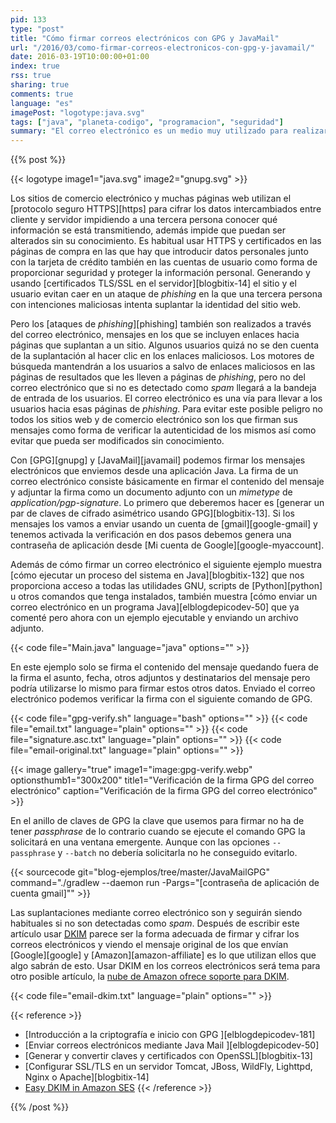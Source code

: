 ```yaml
---
pid: 133
type: "post"
title: "Cómo firmar correos electrónicos con GPG y JavaMail"
url: "/2016/03/como-firmar-correos-electronicos-con-gpg-y-javamail/"
date: 2016-03-19T10:00:00+01:00
index: true
rss: true
sharing: true
comments: true
language: "es"
imagePost: "logotype:java.svg"
tags: ["java", "planeta-codigo", "programacion", "seguridad"]
summary: "El correo electrónico es un medio muy utilizado para realizar ataques de _phishing_, algunos son muy burdos pero seguramente algunos usuarios sin muchos conocimientos caen víctimas de ellos y aún los usuarios con conocimientos también pueden serlo si están bien realizados y muestran un correo electrónico exactamente igual que el que intentan suplantar. Los usuarios son las víctimas pero si los sitios web que envían los correos electrónicos legítimos los firmasen digitalmente sería una garantía más para proteger a sus usuarios, pudiendo detectar de otra forma el _spam_ y _phishing_. En este artículo muestro a modo de ejemplo como firmar un correo electrónico con GPG y JavaMail e igualmente podría utilizarse para cifrarlo, aunque usar DKIM sería lo más apropiado."
---
```


{{% post %}}

{{< logotype image1="java.svg" image2="gnupg.svg" >}}

Los sitios de comercio electrónico y muchas páginas web utilizan el [protocolo seguro HTTPS][https] para cifrar los datos intercambiados entre cliente y servidor impidiendo a una tercera persona conocer qué información se está transmitiendo, además impide que puedan ser alterados sin su conocimiento. Es habitual usar HTTPS y certificados en las páginas de compra en las que hay que introducir datos personales junto con la tarjeta de crédito también en las cuentas de usuario como forma de proporcionar seguridad y proteger la información personal. Generando y usando [certificados TLS/SSL en el servidor][blogbitix-14] el sitio y el usuario evitan caer en un ataque de _phishing_ en la que una tercera persona con intenciones maliciosas intenta suplantar la identidad del sitio web.

Pero los [ataques de _phishing_][phishing] también son realizados a través del correo electrónico, mensajes en los que se incluyen enlaces hacia páginas que suplantan a un sitio. Algunos usuarios quizá no se den cuenta de la suplantación al hacer clic en los enlaces maliciosos. Los motores de búsqueda mantendrán a los usuarios a salvo de enlaces maliciosos en las páginas de resultados que les lleven a páginas de _phishing_, pero no del correo electrónico que si no es detectado como _spam_ llegará a la bandeja de entrada de los usuarios. El correo electrónico es una vía para llevar a los usuarios hacia esas páginas de _phishing_. Para evitar este posible peligro no todos los sitios web y de comercio electrónico son los que firman sus mensajes como forma de verificar la autenticidad de los mismos así como evitar que pueda ser modificados sin conocimiento.

Con [GPG][gnupg] y [JavaMail][javamail] podemos firmar los mensajes electrónicos que enviemos desde una aplicación Java. La firma de un correo electrónico consiste básicamente en firmar el contenido del mensaje y adjuntar la firma como un documento adjunto con un _mimetype_ de _application/pgp-signature_. Lo primero que deberemos hacer es [generar un par de claves de cifrado asimétrico usando GPG][blogbitix-13]. Si los mensajes los vamos a enviar usando un cuenta de [gmail][google-gmail] y tenemos activada la verificación en dos pasos debemos genera una contraseña de aplicación desde [Mi cuenta de Google][google-myaccount].

Además de cómo firmar un correo electrónico el siguiente ejemplo muestra [cómo ejecutar un proceso del sistema en Java][blogbitix-132] que nos proporciona acceso a todas las utilidades GNU, scripts de [Python][python] u otros comandos que tenga instalados, también muestra [cómo enviar un correo electrónico en un programa Java][elblogdepicodev-50] que ya comenté pero ahora con un ejemplo ejecutable y enviando un archivo adjunto.

{{< code file="Main.java" language="java" options="" >}}

En este ejemplo solo se firma el contenido del mensaje quedando fuera de la firma el asunto, fecha, otros adjuntos y destinatarios del mensaje pero podría utilizarse lo mismo para firmar estos otros datos. Enviado el correo electrónico podemos verificar la firma con el siguiente comando de GPG.

{{< code file="gpg-verify.sh" language="bash" options="" >}}
{{< code file="email.txt" language="plain" options="" >}}
{{< code file="signature.asc.txt" language="plain" options="" >}}
{{< code file="email-original.txt" language="plain" options="" >}}

{{< image
    gallery="true"
    image1="image:gpg-verify.webp" optionsthumb1="300x200" title1="Verificación de la firma GPG del correo electrónico"
    caption="Verificación de la firma GPG del correo electrónico" >}}

En el anillo de claves de GPG la clave que usemos para firmar no ha de tener _passphrase_ de lo contrario cuando se ejecute el comando GPG la solicitará en una ventana emergente. Aunque con las opciones `--passphrase` y `--batch` no debería solicitarla no he conseguido evitarlo.

{{< sourcecode git="blog-ejemplos/tree/master/JavaMailGPG" command="./gradlew --daemon run -Pargs=\"[contraseña de aplicación de cuenta gmail]\"" >}}

Las suplantaciones mediante correo electrónico son y seguirán siendo habituales si no son detectadas como _spam_. Después de escribir este artículo usar [<abbr title="DomainKeys Identified Mail">DKIM</abbr>](https://es.wikipedia.org/wiki/DomainKeys_Identified_Mail) parece ser la forma adecuada de firmar y cifrar los correos electrónicos y viendo el mensaje original de los que envían [Google][google] y [Amazon][amazon-affiliate] es lo que utilizan ellos que algo sabrán de esto. Usar DKIM en los correos electrónicos será tema para otro posible artículo, la [nube de Amazon ofrece soporte para DKIM](https://docs.aws.amazon.com/ses/latest/DeveloperGuide/easy-dkim.html).

{{< code file="email-dkim.txt" language="plain" options="" >}}

{{< reference >}}
* [Introducción a la criptografía e inicio con GPG ][elblogdepicodev-181]
* [Enviar correos electrónicos mediante Java Mail ][elblogdepicodev-50]
* [Generar y convertir claves y certificados con OpenSSL][blogbitix-13]
* [Configurar SSL/TLS en un servidor Tomcat, JBoss, WildFly, Lighttpd, Nginx o Apache][blogbitix-14]
* [Easy DKIM in Amazon SES](https://docs.aws.amazon.com/ses/latest/DeveloperGuide/easy-dkim.html)
{{< /reference >}}

{{% /post %}}
